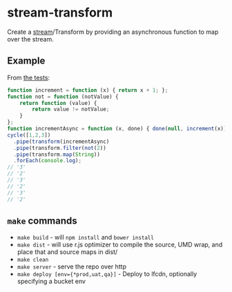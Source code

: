 # stream-transform

Create a [stream](https://github.com/Livefyre/stream)/Transform by providing an asynchronous function to map over the stream.

## Example

From [the tests](./test/spec/):

```javascript
function increment = function (x) { return x + 1; };
function not = function (notValue) {
    return function (value) {
        return value != notValue;
    }
};
function incrementAsync = function (x, done) { done(null, increment(x)); };
cycle([1,2,3])
  .pipe(transform(incrementAsync)
  .pipe(transform.filter(not(2))
  .pipe(transform.map(String))
  .forEach(console.log);
// '3'
// '2'
// '3'
// '2'
// '3'
// '2'
```

## `make` commands

* `make build` - will `npm install` and `bower install`
* `make dist` - will use r.js optimizer to compile the source, UMD wrap, and place that and source maps in dist/
* `make clean`
* `make server` - serve the repo over http
* `make deploy [env={*prod,uat,qa}]` - Deploy to lfcdn, optionally specifying a bucket env
